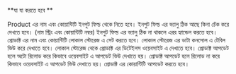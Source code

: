 **যা যা করতে হবে **

Product এর নাম এবং কোয়ান্টিটি ইনপুট ফিল্ড থেকে নিতে হবে।
ইনপুট ফিল্ড এর ভ্যালু ঠিক আছে কিনা চেঁক করে দেখতে হবে। (নাম স্ট্রিং এবং কোয়ান্টিটি নম্বর)
ইনপুট ফিল্ড এর ভ্যালু ঠিক না থাকলে এরর হ্যান্ডেল করতে হবে।
প্রোডাক্ট এর নাম এবং কোয়ান্টিটি লোকাল স্টোরেজ এ সেট করতে হবে।
লোকাল স্টোরেজ এর ডাটা কনসোল এ টেবিল ভিউ করে দেখাতে হবে।
লোকাল স্টোরেজ থেকে প্রোডাক্ট এর ডিটেইলস ওয়েবসাইট এ দেখাতে হবে।
প্রোডাক্ট আপডেট হলে অটো রিলোড করে কিভাবে ওয়েবসাইট এ আপডেট ভিউ দেখাতে হয়।
প্রোডাক্ট আপডেট হলে রিলোড না করে কিভাবে ওয়েবসাইট এ আপডেট ভিউ দেখাতে হয়।
প্রোডাক্ট এর কোয়ান্টিটি আপডেট করতে হবে।
